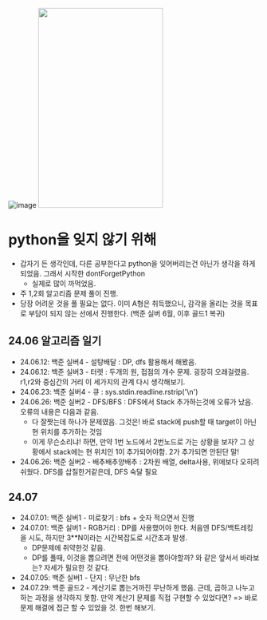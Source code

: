 ![image](https://github.com/woongveloper/sw_study/assets/156386797/1f7a8d51-2367-428f-a193-0f46a748d6d8)
<img src="https://github.com/woongveloper/sw_study/assets/156386797/e9434839-78a5-4acb-8ceb-2cc16582bff1.png" width="250" height="400"/>
# python을 잊지 않기 위해
- 갑자기 든 생각인데, 다른 공부한다고 python을 잊어버리는건 아닌가 생각을 하게 되었음. 그래서 시작한 dontForgetPython
  - 실제로 많이 까먹었음.
- 주 1,2회 알고리즘 문제 풀이 진행.
- 당장 어려운 것을 풀 필요는 없다. 이미 A형은 취득했으니, 감각을 올리는 것을 목표로 부담이 되지 않는 선에서 진행한다. (백준 실버 6월, 이후 골드1 복귀)

## 24.06 알고리즘 일기
- 24.06.12: 백준 실버4 - 설탕배달 : DP, dfs 활용해서 해봤음.
- 24.06.12: 백준 실버3 - 터렛 : 두개의 원, 접점의 개수 문제. 굉장히 오래걸렸음. r1,r2와 중심간의 거리 이 세가지의 관계 다시 생각해보기.
- 24.06.23: 백준 실버4 - 큐 : sys.stdin.readline.rstrip('\n')
- 24.06.26: 백준 실버2 - DFS/BFS : DFS에서 Stack 추가하는것에 오류가 났음. 오류의 내용은 다음과 같음.
  - 다 잘짯는데 하나가 문제였음. 그것은! 바로 stack에 push할 때 target이 아닌 현 위치를 추가하는 것임
  - 이게 무슨소리냐! 하면, 만약 1번 노드에서 2번노드로 가는 상황을 보자? 그 상황에서 stack에는 현 위치인 1이 추가되어야함. 2가 추가되면 안된단 말!
- 24.06.26: 백준 실버2 - 배추배추양배추 : 2차원 배열, delta사용, 위에보다 오히려 쉬웠다. DFS를 삽질한거같은데, DFS 숙달 필요

## 24.07
- 24.07.01: 백준 실버1 - 미로찾기 : bfs + 숫자 적으면서 진행
- 24.07.01: 백준 실버1 - RGB거리 : DP를 사용했어야 한다. 처음엔 DFS/백트레킹을 시도, 하지만 3**N이라는 시간복잡도로 시간초과 발생.
  - DP문제에 취약한것 같음.
  - DP를 풀때, 이것을 뽑으려면 전에 어떤것을 뽑아야할까? 와 같은 앞서서 바라보는? 자세가 필요한 것 같다.
- 24.07.05: 백준 실버1 - 단지 : 무난한 bfs
- 24.07.29: 백준 골드2 - 계산기로 뽑는거까진 무난하게 했음. 근데, 곱하고 나누고 하는 과정을 생각하지 못함. 만약 계산기 문제를 직접 구현할 수 있었다면? => 바로 문제 해결에 접근 할 수 있었을 것. 한번 해보기.
